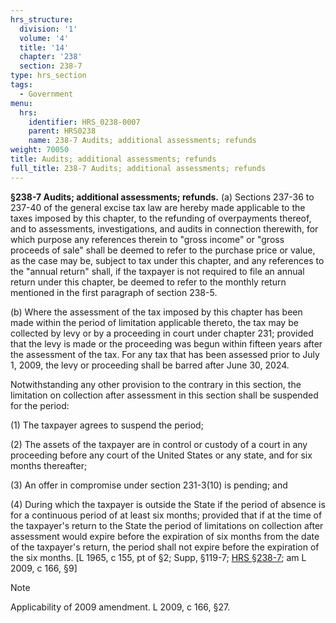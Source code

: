 ```yaml
---
hrs_structure:
  division: '1'
  volume: '4'
  title: '14'
  chapter: '238'
  section: 238-7
type: hrs_section
tags:
  - Government
menu:
  hrs:
    identifier: HRS_0238-0007
    parent: HRS0238
    name: 238-7 Audits; additional assessments; refunds
weight: 70050
title: Audits; additional assessments; refunds
full_title: 238-7 Audits; additional assessments; refunds
---
```

**§238-7 Audits; additional assessments; refunds.** (a) Sections 237-36 to 237-40 of the general excise tax law are hereby made applicable to the taxes imposed by this chapter, to the refunding of overpayments thereof, and to assessments, investigations, and audits in connection therewith, for which purpose any references therein to "gross income" or "gross proceeds of sale" shall be deemed to refer to the purchase price or value, as the case may be, subject to tax under this chapter, and any references to the "annual return" shall, if the taxpayer is not required to file an annual return under this chapter, be deemed to refer to the monthly return mentioned in the first paragraph of section 238-5.

(b) Where the assessment of the tax imposed by this chapter has been made within the period of limitation applicable thereto, the tax may be collected by levy or by a proceeding in court under chapter 231; provided that the levy is made or the proceeding was begun within fifteen years after the assessment of the tax. For any tax that has been assessed prior to July 1, 2009, the levy or proceeding shall be barred after June 30, 2024.

<a></a>Notwithstanding any other provision to the contrary in this section, the limitation on collection after assessment in this section shall be suspended for the period:

<a></a>(1) The taxpayer agrees to suspend the period;

<a></a>(2) The assets of the taxpayer are in control or custody of a court in any proceeding before any court of the United States or any state, and for six months thereafter;

<a></a>(3) An offer in compromise under section 231-3(10) is pending; and

<a></a>(4) During which the taxpayer is outside the State if the period of absence is for a continuous period of at least six months; provided that if at the time of the taxpayer's return to the State the period of limitations on collection after assessment would expire before the expiration of six months from the date of the taxpayer's return, the period shall not expire before the expiration of the six months. [L 1965, c 155, pt of §2; Supp, §119-7; [HRS §238-7](/title-14/chapter-238/section-238-7/); am L 2009, c 166, §9]

Note

Applicability of 2009 amendment. L 2009, c 166, §27.
